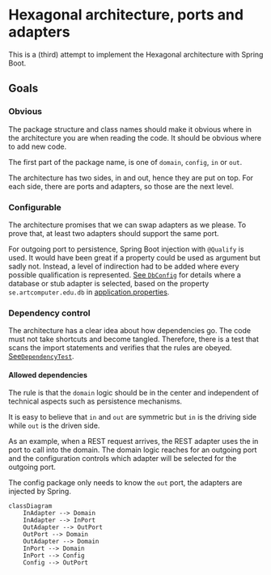 # Hexagonal architecture, ports and adapters

This is a (third) attempt to implement the Hexagonal architecture with Spring Boot.

## Goals

### Obvious

The package structure and class names should make it obvious where in the architecture you are when reading the code. It
should be obvious where to add new code.

The first part of the package name, is one of `domain`, `config`, `in` or `out`.

The architecture has two sides, in and out, hence they are put on top. For each side, there are ports and adapters, so
those are the next level.

### Configurable

The architecture promises that we can swap adapters as we please. To prove that, at least two adapters should support
the same port.

For outgoing port to persistence, Spring Boot injection with `@Qualify` is used. It would have been great if a property
could be used as argument but sadly not. Instead, a level of indirection had to be added where every possible
qualification is represented. [See `DbConfig`](src/main/java/se/artcomputer/edu/hex/config/DbConfig.java) for details
where a database or stub adapter is selected, based on the property `se.artcomputer.edu.db`
in [application.properties](src/main/resources/application.properties).

### Dependency control

The architecture has a clear idea about how dependencies go. The code must not take shortcuts and become tangled.
Therefore, there is a test that scans the import statements and verifies that the rules are obeyed.
[See`DependencyTest`](src/test/java/se/artcomputer/edu/hex/DependencyTest.java).

#### Allowed dependencies

The rule is that the `domain` logic should be in the center and independent of technical aspects such as persistence mechanisms. 

It is easy to believe that `in` and `out` are symmetric but `in` is the driving side while `out` is the driven side.

As an example, when a REST request arrives, the REST adapter uses the in port to call into the domain. The domain logic reaches for an outgoing port and the configuration controls which adapter will be selected for the outgoing port.

The config package only needs to know the `out` port, the adapters are injected by Spring.

````mermaid
classDiagram
    InAdapter --> Domain
    InAdapter --> InPort
    OutAdapter --> OutPort
    OutPort --> Domain
    OutAdapter --> Domain
    InPort --> Domain
    InPort --> Config
    Config --> OutPort
````

